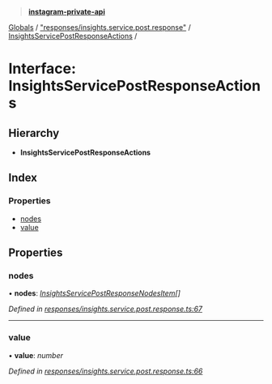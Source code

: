 > **[instagram-private-api](../README.md)**

[Globals](../README.md) / ["responses/insights.service.post.response"](../modules/_responses_insights_service_post_response_.md) / [InsightsServicePostResponseActions](_responses_insights_service_post_response_.insightsservicepostresponseactions.md) /

# Interface: InsightsServicePostResponseActions

## Hierarchy

* **InsightsServicePostResponseActions**

## Index

### Properties

* [nodes](_responses_insights_service_post_response_.insightsservicepostresponseactions.md#nodes)
* [value](_responses_insights_service_post_response_.insightsservicepostresponseactions.md#value)

## Properties

###  nodes

• **nodes**: *[InsightsServicePostResponseNodesItem](_responses_insights_service_post_response_.insightsservicepostresponsenodesitem.md)[]*

*Defined in [responses/insights.service.post.response.ts:67](https://github.com/dilame/instagram-private-api/blob/e9c516c/src/responses/insights.service.post.response.ts#L67)*

___

###  value

• **value**: *number*

*Defined in [responses/insights.service.post.response.ts:66](https://github.com/dilame/instagram-private-api/blob/e9c516c/src/responses/insights.service.post.response.ts#L66)*